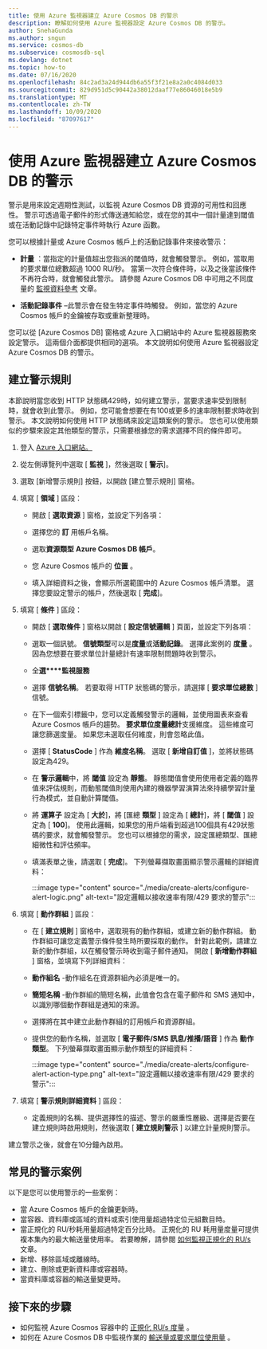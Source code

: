 ```yaml
---
title: 使用 Azure 監視器建立 Azure Cosmos DB 的警示
description: 瞭解如何使用 Azure 監視器設定 Azure Cosmos DB 的警示。
author: SnehaGunda
ms.author: sngun
ms.service: cosmos-db
ms.subservice: cosmosdb-sql
ms.devlang: dotnet
ms.topic: how-to
ms.date: 07/16/2020
ms.openlocfilehash: 84c2ad3a24d944db6a55f3f21e8a2a0c4084d033
ms.sourcegitcommit: 829d951d5c90442a38012daaf77e86046018e5b9
ms.translationtype: MT
ms.contentlocale: zh-TW
ms.lasthandoff: 10/09/2020
ms.locfileid: "87097617"
---
```

# <a name="create-alerts-for-azure-cosmos-db-using-azure-monitor"></a>使用 Azure 監視器建立 Azure Cosmos DB 的警示

警示是用來設定週期性測試，以監視 Azure Cosmos DB 資源的可用性和回應性。 警示可透過電子郵件的形式傳送通知給您，或在您的其中一個計量達到閾值或在活動記錄中記錄特定事件時執行 Azure 函數。

您可以根據計量或 Azure Cosmos 帳戶上的活動記錄事件來接收警示：

* **計量** ：當指定的計量值超出您指派的閾值時，就會觸發警示。 例如，當取用的要求單位總數超過 1000 RU/秒。 當第一次符合條件時，以及之後當該條件不再符合時，就會觸發此警示。 請參閱 Azure Cosmos DB 中可用之不同度量的 [監視資料參考](monitor-cosmos-db-reference.md#metrics) 文章。

* **活動記錄事件** –此警示會在發生特定事件時觸發。 例如，當您的 Azure Cosmos 帳戶的金鑰被存取或重新整理時。

您可以從 [Azure Cosmos DB] 窗格或 Azure 入口網站中的 Azure 監視器服務來設定警示。 這兩個介面都提供相同的選項。 本文說明如何使用 Azure 監視器設定 Azure Cosmos DB 的警示。

## <a name="create-an-alert-rule"></a>建立警示規則

本節說明當您收到 HTTP 狀態碼429時，如何建立警示，當要求速率受到限制時，就會收到此警示。 例如，您可能會想要在有100或更多的速率限制要求時收到警示。 本文說明如何使用 HTTP 狀態碼來設定這類案例的警示。 您也可以使用類似的步驟來設定其他類型的警示，只需要根據您的需求選擇不同的條件即可。

1. 登入 [Azure 入口網站。](https://portal.azure.com/)

1. 從左側導覽列中選取 [ **監視** ]，然後選取 [ **警示**]。

1. 選取 [新增警示規則] 按鈕，以開啟 [建立警示規則] 窗格。  

1. 填寫 [ **領域** ] 區段：

   * 開啟 [ **選取資源** ] 窗格，並設定下列各項：

   * 選擇您的 **訂** 用帳戶名稱。

   * 選取**資源類型** **Azure Cosmos DB 帳戶**。

   * 您 Azure Cosmos 帳戶的 **位置** 。

   * 填入詳細資料之後，會顯示所選範圍中的 Azure Cosmos 帳戶清單。 選擇您要設定警示的帳戶，然後選取 [ **完成**]。

1. 填寫 [ **條件** ] 區段：

   * 開啟 [ **選取條件** ] 窗格以開啟 [ **設定信號邏輯** ] 頁面，並設定下列各項：

   * 選取一個訊號。 **信號類型**可以是**度量**或**活動記錄**。 選擇此案例的 **度量** 。 因為您想要在要求單位計量總計有速率限制問題時收到警示。

   * 全**選****監視服務**

   * 選擇 **信號名稱**。 若要取得 HTTP 狀態碼的警示，請選擇 [ **要求單位總數** ] 信號。

   * 在下一個索引標籤中，您可以定義觸發警示的邏輯，並使用圖表來查看 Azure Cosmos 帳戶的趨勢。 **要求單位度量總計**支援維度。 這些維度可讓您篩選度量。 如果您未選取任何維度，則會忽略此值。

   * 選擇 [ **StatusCode** ] 作為 **維度名稱**。 選取 [ **新增自訂值** ]，並將狀態碼設定為429。

   * 在 **警示邏輯**中，將 **閾值** 設定為 **靜態**。 靜態閾值會使用使用者定義的臨界值來評估規則，而動態閾值則使用內建的機器學習演算法來持續學習計量行為模式，並自動計算閾值。

   * 將 **運算子** 設定為 [ **大於**]，將 [匯總 **類型** ] 設定為 [ **總計**]，將 [ **閾值** ] 設定為 [ **100**]。 使用此邏輯，如果您的用戶端看到超過100個具有429狀態碼的要求，就會觸發警示。 您也可以根據您的需求，設定匯總類型、匯總細微性和評估頻率。

   * 填滿表單之後，請選取 [ **完成**]。 下列螢幕擷取畫面顯示警示邏輯的詳細資料：

     :::image type="content" source="./media/create-alerts/configure-alert-logic.png" alt-text="設定邏輯以接收速率有限/429 要求的警示":::

1. 填寫 [ **動作群組** ] 區段：

   * 在 [ **建立規則** ] 窗格中，選取現有的動作群組，或建立新的動作群組。 動作群組可讓您定義警示條件發生時所要採取的動作。 針對此範例，請建立新的動作群組，以在觸發警示時收到電子郵件通知。 開啟 [ **新增動作群組** ] 窗格，並填寫下列詳細資料：

   * **動作組名** -動作組名在資源群組內必須是唯一的。

   * **簡短名稱** -動作群組的簡短名稱，此值會包含在電子郵件和 SMS 通知中，以識別哪個動作群組是通知的來源。

   * 選擇將在其中建立此動作群組的訂用帳戶和資源群組。  

   * 提供您的動作名稱，並選取 [ **電子郵件/SMS 訊息/推播/語音** ] 作為 **動作類型**。 下列螢幕擷取畫面顯示動作類型的詳細資料：

     :::image type="content" source="./media/create-alerts/configure-alert-action-type.png" alt-text="設定邏輯以接收速率有限/429 要求的警示":::

1. 填寫 [ **警示規則詳細資料** ] 區段：

   * 定義規則的名稱、提供選擇性的描述、警示的嚴重性層級、選擇是否要在建立規則時啟用規則，然後選取 [ **建立規則警示** ] 以建立計量規則警示。

建立警示之後，就會在10分鐘內啟用。

## <a name="common-alerting-scenarios"></a>常見的警示案例

以下是您可以使用警示的一些案例：

* 當 Azure Cosmos 帳戶的金鑰更新時。
* 當容器、資料庫或區域的資料或索引使用量超過特定位元組數目時。
* 當正規化的 RU/秒耗用量超過特定百分比時。 正規化的 RU 耗用量度量可提供複本集內的最大輸送量使用率。 若要瞭解，請參閱 [如何監視正規化的 RU/s](monitor-normalized-request-units.md) 文章。  
* 新增、移除區域或離線時。
* 建立、刪除或更新資料庫或容器時。
* 當資料庫或容器的輸送量變更時。

## <a name="next-steps"></a>接下來的步驟

* 如何監視 Azure Cosmos 容器中的 [正規化 RU/s 度量](monitor-normalized-request-units.md) 。
* 如何在 Azure Cosmos DB 中監視作業的 [輸送量或要求單位使用量](monitor-request-unit-usage.md) 。